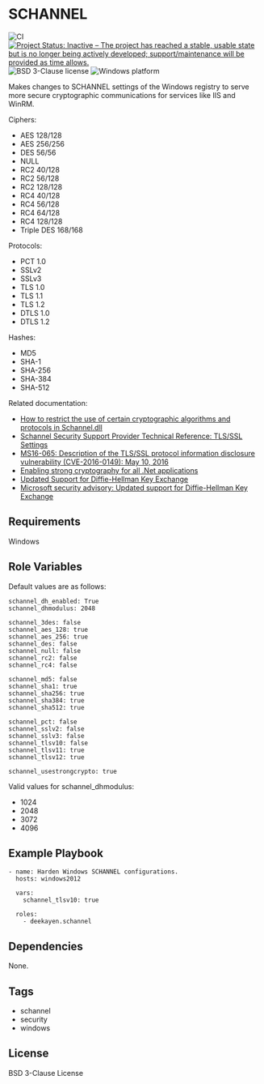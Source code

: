 SCHANNEL
========
![CI](https://github.com/deekayen/ansible-role-schannel/workflows/CI/badge.svg?branch=main) [![Project Status: Inactive – The project has reached a stable, usable state but is no longer being actively developed; support/maintenance will be provided as time allows.](https://www.repostatus.org/badges/latest/inactive.svg)](https://www.repostatus.org/#inactive) ![BSD 3-Clause license](https://img.shields.io/badge/license-BSD%203--Clause-blue) ![Windows platform](https://img.shields.io/badge/platform-windows-lightgrey)

Makes changes to SCHANNEL settings of the Windows
registry to serve more secure cryptographic
communications for services like IIS and WinRM.

Ciphers:

* AES 128/128
* AES 256/256
* DES 56/56
* NULL
* RC2 40/128
* RC2 56/128
* RC2 128/128
* RC4 40/128
* RC4 56/128
* RC4 64/128
* RC4 128/128
* Triple DES 168/168

Protocols:

* PCT 1.0
* SSLv2
* SSLv3
* TLS 1.0
* TLS 1.1
* TLS 1.2
* DTLS 1.0
* DTLS 1.2

Hashes:

* MD5
* SHA-1
* SHA-256
* SHA-384
* SHA-512

Related documentation:

* [How to restrict the use of certain cryptographic algorithms and protocols in Schannel.dll](https://support.microsoft.com/en-us/help/245030/how-to-restrict-the-use-of-certain-cryptographic-algorithms-and-protocols-in-schannel.dll)
* [Schannel Security Support Provider Technical Reference: TLS/SSL Settings](https://technet.microsoft.com/en-us/library/dn786418.aspx)
* [MS16-065: Description of the TLS/SSL protocol information disclosure vulnerability (CVE-2016-0149): May 10, 2016](https://support.microsoft.com/en-us/help/3155464/ms16-065-description-of-the-tls-ssl-protocol-information-disclosure-vu)
* [Enabling strong cryptography for all .Net applications](https://www.johnlouros.com/blog/enabling-strong-cryptography-for-all-dot-net-applications)
* [Updated Support for Diffie-Hellman Key Exchange](https://docs.microsoft.com/en-us/security-updates/SecurityAdvisories/2016/3174644)
* [Microsoft security advisory: Updated support for Diffie-Hellman Key Exchange](https://support.microsoft.com/en-us/help/3174644/microsoft-security-advisory-updated-support-for-diffie-hellman-key-exc)

Requirements
------------

Windows

Role Variables
--------------

Default values are as follows:

```
schannel_dh_enabled: True
schannel_dhmodulus: 2048

schannel_3des: false
schannel_aes_128: true
schannel_aes_256: true
schannel_des: false
schannel_null: false
schannel_rc2: false
schannel_rc4: false

schannel_md5: false
schannel_sha1: true
schannel_sha256: true
schannel_sha384: true
schannel_sha512: true

schannel_pct: false
schannel_sslv2: false
schannel_sslv3: false
schannel_tlsv10: false
schannel_tlsv11: true
schannel_tlsv12: true

schannel_usestrongcrypto: true
```

Valid values for schannel_dhmodulus:
* 1024
* 2048
* 3072
* 4096

Example Playbook
----------------

    - name: Harden Windows SCHANNEL configurations.
      hosts: windows2012

      vars:
        schannel_tlsv10: true

      roles:
        - deekayen.schannel

Dependencies
------------

None.

Tags
----

* schannel
* security
* windows

License
-------

BSD 3-Clause License
